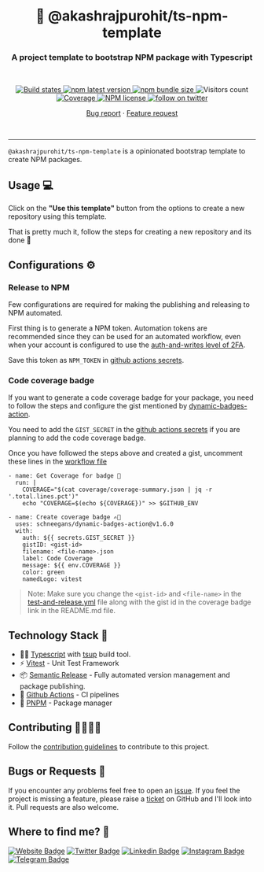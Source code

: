 <h1 align="center" style="border-bottom: none;">🫡 @akashrajpurohit/ts-npm-template</h1>
<h3 align="center">A project template to bootstrap NPM package with Typescript</h3>
<br />
<p align="center">
  <a href="https://github.com/AkashRajpurohit/ts-npm-template/actions/workflows/test-and-release.yml">
    <img alt="Build states" src="https://github.com/AkashRajpurohit/ts-npm-template/actions/workflows/test-and-release.yml/badge.svg?branch=main">
  </a>
  <a href="https://www.npmjs.com/package/@akashrajpurohit/ts-npm-template">
    <img alt="npm latest version" src="https://img.shields.io/npm/v/@akashrajpurohit/ts-npm-template/latest.svg">
  </a>
  <a href="https://www.npmjs.com/package/@akashrajpurohit/ts-npm-template">
    <img alt="npm bundle size" src="https://img.shields.io/bundlephobia/min/@akashrajpurohit/ts-npm-template">
  </a>
  <img alt="Visitors count" src="https://visitor-badge.laobi.icu/badge?page_id=@akashrajpurohit~ts-npm-template.visitor-badge&style=flat-square&color=0088cc">
  <a href="https://github.com/AkashRajpurohit/ts-npm-template/actions">
    <img alt="Coverage" src="https://img.shields.io/endpoint?url=https://gist.githubusercontent.com/AkashRajpurohit/275fdb9d0c3b23cafa916535c807ce6a/raw/ts-npm-template-coverage.json">
  </a>
  <a href="https://www.npmjs.com/package/@akashrajpurohit/ts-npm-template">
    <img alt="NPM license" src="https://img.shields.io/npm/l/@akashrajpurohit/ts-npm-template">
  </a>
  <a href="https://twitter.com/akashwhocodes">
    <img alt="follow on twitter" src="https://img.shields.io/twitter/follow/akashwhocodes.svg?style=social&label=@akashwhocodes">
  </a>

  <p align="center">
    <a href="https://github.com/AkashRajpurohit/ts-npm-template/issues/new?template=bug_report.md">Bug report</a>
    ·
    <a href="https://github.com/AkashRajpurohit/ts-npm-template/issues/new?template=feature_request.md">Feature request</a>
  </p>
</p>
<br />
<hr />

`@akashrajpurohit/ts-npm-template` is a opinionated bootstrap template to create NPM packages.

## Usage 💻

Click on the **"Use this template"** button from the options to create a new repository using this template.

That is pretty much it, follow the steps for creating a new repository and its done 🎉

## Configurations ⚙️

### Release to NPM

Few configurations are required for making the publishing and releasing to NPM automated.

First thing is to generate a NPM token. Automation tokens are recommended since they can be used for an automated workflow, even when your account is configured to use the [auth-and-writes level of 2FA](https://docs.npmjs.com/about-two-factor-authentication#authorization-and-writes).

Save this token as `NPM_TOKEN` in [github actions secrets](https://docs.github.com/en/actions/security-guides/using-secrets-in-github-actions).

### Code coverage badge

If you want to generate a code coverage badge for your package, you need to follow the steps and configure the gist mentioned by [dynamic-badges-action](https://github.com/Schneegans/dynamic-badges-action).

You need to add the `GIST_SECRET` in the [github actions secrets](https://docs.github.com/en/actions/security-guides/using-secrets-in-github-actions) if you are planning to add the code coverage badge.

Once you have followed the steps above and created a gist, uncomment these lines in the [workflow file](./.github/workflows/test-and-release.yml)

```
- name: Get Coverage for badge 🔢
  run: |
    COVERAGE="$(cat coverage/coverage-summary.json | jq -r '.total.lines.pct')"
    echo "COVERAGE=$(echo ${COVERAGE})" >> $GITHUB_ENV

- name: Create coverage badge ✍🏽
  uses: schneegans/dynamic-badges-action@v1.6.0
  with:
    auth: ${{ secrets.GIST_SECRET }}
    gistID: <gist-id>
    filename: <file-name>.json
    label: Code Coverage
    message: ${{ env.COVERAGE }}
    color: green
    namedLogo: vitest
```

> Note: Make sure you change the `<gist-id>` and `<file-name>` in the [test-and-release.yml](./.github/workflows/test-and-release.yml) file along with the gist id in the coverage badge link in the README.md file.

## Technology Stack 🚀

- 🙏🏾 [Typescript](https://www.typescriptlang.org/) with [tsup](https://tsup.egoist.dev/) build tool.
- ⚡️ [Vitest](https://vitest.dev/) - Unit Test Framework
- 📦 [Semantic Release](https://semantic-release.gitbook.io/semantic-release/) - Fully automated version management and package publishing.
- 🔀 [Github Actions](https://github.com/features/actions) - CI pipelines
- 💪 [PNPM](https://pnpm.io/) - Package manager

## Contributing 🫱🏻‍🫲🏼

Follow the [contribution guidelines](./CONTRIBUTING.md) to contribute to this project.

## Bugs or Requests 🐛

If you encounter any problems feel free to open an [issue](https://github.com/AkashRajpurohit/ts-npm-template/issues/new?template=bug_report.md). If you feel the project is missing a feature, please raise a [ticket](https://github.com/AkashRajpurohit/ts-npm-template/issues/new?template=feature_request.md) on GitHub and I'll look into it. Pull requests are also welcome.

## Where to find me? 👀

[![Website Badge](https://img.shields.io/badge/-akashrajpurohit.com-3b5998?logo=google-chrome&logoColor=white)](https://akashrajpurohit.com/)
[![Twitter Badge](https://img.shields.io/badge/-@akashwhocodes-00acee?logo=Twitter&logoColor=white)](https://twitter.com/AkashWhoCodes)
[![Linkedin Badge](https://img.shields.io/badge/-@AkashRajpurohit-0e76a8?logo=Linkedin&logoColor=white)](https://linkedin.com/in/AkashRajpurohit)
[![Instagram Badge](https://img.shields.io/badge/-@akashwho.codes-e4405f?logo=Instagram&logoColor=white)](https://instagram.com/akashwho.codes/)
[![Telegram Badge](https://img.shields.io/badge/-@AkashRajpurohit-0088cc?logo=Telegram&logoColor=white)](https://t.me/AkashRajpurohit)
